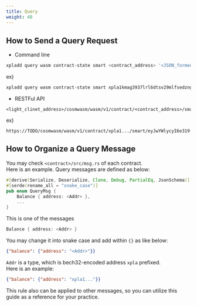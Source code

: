```yaml
---
title: Query
weight: 40
---
```


## How to Send a Query Request

- Command line

```bash
xpladd query wasm contract-state smart <contract_address> '<JSON_formed_message>'
```

ex)

```bash
xpladd query wasm contract-state smart xpla1kmag3937lrl6dtsv29mlfsedzngl9egv5c3apnr468q50gu04zrqea398u '{"pairs":{}}'
```

- RESTFul API

```URL
<light_clinet_address>/cosmwasm/wasm/v1/contract/<contract_address>/smart/<JSON_formed_message_with_base64>
```

ex)

```URL
https://TODO/cosmwasm/wasm/v1/contract/xpla1.../smart/eyJwYWlycyI6e319
```

## How to Organize a Query Message

You may check `<contract>/src/msg.rs` of each contract. <br/>
Here is an example. Query messages are defined as below:

```rust
#[derive(Serialize, Deserialize, Clone, Debug, PartialEq, JsonSchema)]
#[serde(rename_all = "snake_case")]
pub enum QueryMsg {
    Balance { address: <Addr> },
    ...
}
```

This is one of the messages

```rust
Balance { address: <Addr> }
```

You may change it into snake case and add within `{}` as like below:

```json
{"balance": {"address": "<Addr>"}}
```

`Addr` is a type, which is bech32-encoded address `xpla` prefixed.<br />
Here is an example:

```json
{"balance": {"address": "xpla1..."}}
```

This rule also can be applied to other messages, so you can utilize this guide as a reference for your practice.
